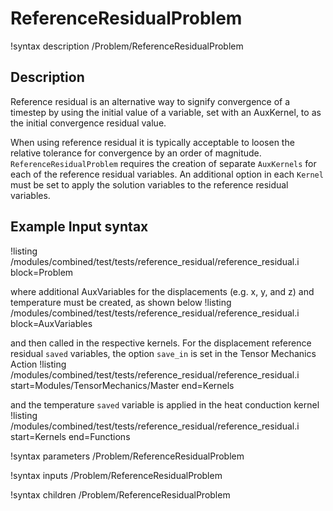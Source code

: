 # ReferenceResidualProblem
!syntax description /Problem/ReferenceResidualProblem

## Description

Reference residual is an alternative way to signify convergence
of a timestep by using the initial value of a variable, set with an AuxKernel,
to as the initial convergence residual value.

When using reference residual it is typically acceptable to loosen the relative tolerance for
convergence by an order of magnitude. `ReferenceResidualProblem` requires the creation of
separate `AuxKernels` for each of the reference residual variables.
An additional option in each `Kernel` must be set to apply the solution variables
to the reference residual variables.

## Example Input syntax
!listing /modules/combined/test/tests/reference_residual/reference_residual.i block=Problem

where additional AuxVariables for the displacements (e.g. x, y, and z) and temperature must be created, as shown below
!listing /modules/combined/test/tests/reference_residual/reference_residual.i block=AuxVariables

and then called in the respective kernels. For the displacement reference residual `saved` variables, the option `save_in` is set in the Tensor Mechanics Action
!listing /modules/combined/test/tests/reference_residual/reference_residual.i start=Modules/TensorMechanics/Master end=Kernels

and the temperature `saved` variable is applied in the heat conduction kernel
!listing /modules/combined/test/tests/reference_residual/reference_residual.i start=Kernels end=Functions

!syntax parameters /Problem/ReferenceResidualProblem

!syntax inputs /Problem/ReferenceResidualProblem

!syntax children /Problem/ReferenceResidualProblem
